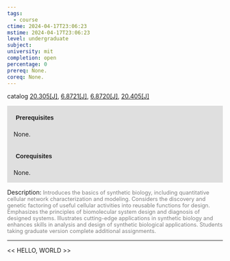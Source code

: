 ```yaml
---
tags:
  - course
ctime: 2024-04-17T23:06:23
mstime: 2024-04-17T23:06:23
level: undergraduate
subject: 
university: mit
completion: open
percentage: 0
prereq: None.
coreq: None.
---
```


catalog [20.305[J]](http://student.mit.edu/catalog/m20a.html#20.305), [6.8721[J]](http://student.mit.edu/catalog/m6d.html#6.8721), [6.8720[J]](http://student.mit.edu/catalog/m6d.html#6.8720), [20.405[J]](http://student.mit.edu/catalog/m20a.html#20.405)

<span style="display: block; padding: 15px; background-color: rgb(100, 100, 100, 0.2);"><font id="m_prereq2036_0" style="display: block; font-family: Arial, sans-serif; font-weight: bold; padding: 5px">Prerequisites</font><br><span id="prereq2036_0">None.</span></span>
<span style="display: block; padding: 15px; background-color: rgb(100, 100, 100, 0.2);"><font id="m_coreq2036_0" style="display: block; font-family: Arial, sans-serif; font-weight: bold; padding: 5px">Corequisites</font><br><span id="coreq2036_0">None.</span></span>

<font style="">Description:</font>
<font style="color: grey; font-size: 0.8rem;">Introduces the basics of synthetic biology, including quantitative cellular network characterization and modeling. Considers the discovery and genetic factoring of useful cellular activities into reusable functions for design. Emphasizes the principles of biomolecular system design and diagnosis of designed systems. Illustrates cutting-edge applications in synthetic biology and enhances skills in analysis and design of synthetic biological applications. Students taking graduate version complete additional assignments.</font>



---

<< HELLO, WORLD >>
